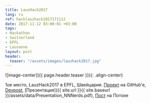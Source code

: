 ```yaml
---
title: LauzHack2017
lang: ru
ref: hacklauzhack2017171112
date: 2017-11-12 03:00:01 +03:00
tags:
- Hackathon
- Switzerland
- EPFL
- Lausanne
layout: post
header:
  teaser: "/assets/images/lauzhack2017.jpg"
---
```


![image-center]({{ page.header.teaser }}){: .align-center}

1ое место, LauzHack2017 в EPFL, Швейцария. [Проект](https://github.com/akarazeev/SGS) на GitHub'e, [Devpost](https://devpost.com/software/nn-nerds), [Презентация]({{ site.url }}{{ site.baseurl }}/assets/data/Presentation_NNNerds.pdf), [Пост](http://miptstream.ru/2017/11/18/lauzhack-2017/) на Потоке
